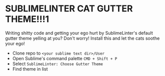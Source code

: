 
# SUBLIMELINTER CAT GUTTER THEME!!!1

Writing shitty code and getting your ego hurt by SublimeLinter's default gutter theme yelling at you? Don't worry! Install this and let the cats soothe your ego!

* Clone repo to `<your sublime text dir>/User`
* Open Sublime's command palette `CMD + Shift + P`
* Select `SublimeLinter: Choose Gutter Theme`
* Find theme in list
